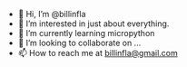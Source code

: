 - 👋 Hi, I’m @billinfla
- 👀 I’m interested in just about everything.
- 🌱 I’m currently learning micropython
- 💞️ I’m looking to collaborate on ...
- 📫 How to reach me at billinfla@gmail.com

<!---
billinfla/billinfla is a ✨ special ✨ repository because its `README.md` (this file) appears on your GitHub profile.
You can click the Preview link to take a look at your changes.
--->
